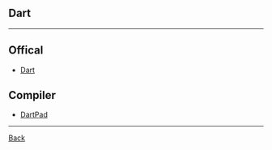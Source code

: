 ## Dart

---

## Offical

- [Dart](https://dart.dev/guides)

## Compiler

- [DartPad](https://dartpad.dev/)

---

[Back](./../Program.md)
